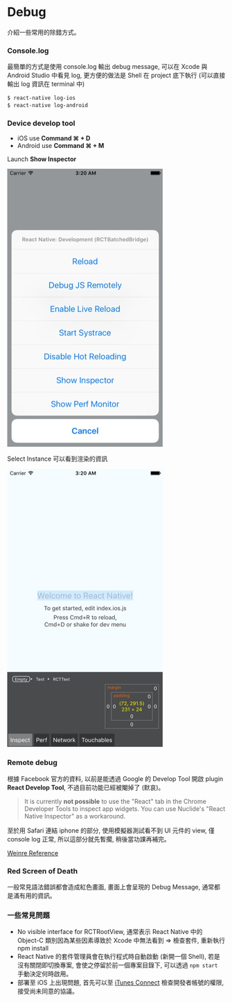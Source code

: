 # Debug
介紹一些常用的除錯方式。

### Console.log
最簡單的方式是使用 console.log 輸出 debug message, 可以在 Xcode 與 Android Studio 中看見 log, 更方便的做法是 Shell 在 project 底下執行 (可以直接輸出 log 資訊在 terminal 中)

```bash
$ react-native log-ios
$ react-native log-android
```

### Device develop tool
* iOS use **Command ⌘ + D**
* Android use **Command ⌘ + M** 

Launch **Show Inspector**

![](Inspect1.jpg)

Select Instance 可以看到渲染的資訊

![](Inspect2.jpg)

### Remote debug
根據 Facebook 官方的資料, 以前是能透過 Google 的 Develop Tool 開啟 plugin **React Develop Tool**, 不過目前功能已經被閹掉了 (默哀)。

>It is currently **not possible** to use the "React" tab in the Chrome Developer Tools to inspect app widgets. You can use Nuclide's "React Native Inspector" as a workaround.

至於用 Safari 連結 iphone 的部分, 使用模擬器測試看不到 UI 元件的 view, 僅 console log 正常, 所以這部分就先暫擱, 稍後當功課再補完。

[Weinre Reference](http://people.apache.org/~pmuellr/weinre/docs/latest/)

### Red Screen of Death
一般常見語法錯誤都會造成紅色畫面, 畫面上會呈現的 Debug Message, 通常都是滿有用的資訊。



### 一些常見問題
* No visible interface for RCTRootView, 通常表示 React Native 中的 Object-C 類別因為某些因素導致於 Xcode 中無法看到 => 檢查套件, 重新執行 npm install
* React Native 的套件管理員會在執行程式時自動啟動 (新開一個 Shell), 若是沒有關閉即切換專案, 會使之停留於前一個專案目錄下, 可以透過 `npm start` 手動決定何時啟用。
* 部署至 iOS 上出現問題, 首先可以至 [iTunes Connect]() 檢查開發者帳號的權限, 接受尚未同意的協議。